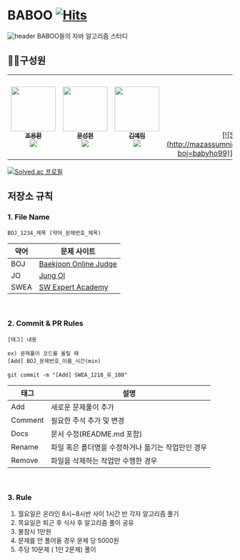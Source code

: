 # BABOO  [![Hits](https://hits.seeyoufarm.com/api/count/incr/badge.svg?url=https%3A%2F%2Fgithub.com%2FLainlnya%2FBABOO&count_bg=%2379C83D&title_bg=%23555555&icon=iconify.svg&icon_color=%23FFFFFF&title=%EB%B0%A9%EB%AC%B8%EC%9E%90%EC%88%98&edge_flat=false)](https://hits.seeyoufarm.com)

![header](https://capsule-render.vercel.app/api?type=waving&color=0:d6ace6,100:a82da8&height=200&section=header&text=BABOO&fontSize=60&fontColor=ffff)
BABOO들의 자바 알고리즘 스터디

## 🧑‍💻구성원
<table>
  <tr>
    <td align="center">
        <a href="https://github.com/yhc-key">
            <img src="https://avatars.githubusercontent.com/u/139313175?v=4" width="100px;" alt=""/>
            <br />
            <sub>
                <b>조용환</b>
            </sub><br/><img src="http://mazassumnida.wtf/api/mini/generate_badge?boj=s4253541" widt="100px">
        </a>
        <br />
    </td>    
    <td align="center">
        <a href="https://github.com/seonghyeon-m">
            <img src="https://avatars.githubusercontent.com/u/139305010?v=4" width="100px;" alt=""/>
            <br />
            <sub>
                <b>문성현</b>
            </sub><br/><img src="http://mazassumnida.wtf/api/mini/generate_badge?boj=seonghyeon_moon" widt="100px">
        </a>
        <br />
    </td>
    <td align="center">
        <a href="https://github.com/Lainlnya">
            <img src="https://avatars.githubusercontent.com/u/93235981?v=4" width="100px;" alt=""/>
            <br />
            <sub>
                <b>김예림</b>
            </sub><br/><img src="http://mazassumnida.wtf/api/mini/generate_badge?boj=kimyelim100" widt="100px">
        </a>
        <br />
    </td>
    <td align="center">
        <a href="https://github.com/MUYAHOYA">
            <img src="https://avatars.githubusercontent.com/u/139370595?v=4" width="100px;" alt=""/>
            <br />
            <sub>
                <b>유승호</b>
            </sub><br/>[![Solved.ac
프로필](http://mazassumnida.wtf/api/mini/generate_badge?boj=babyho99)](https://solved.ac/babyho99)
        </a>
        <br />
    </td>    
    <td align="center">
        <a href="https://github.com/se2develop">
            <img src="https://avatars.githubusercontent.com/u/139305078?v=4" width="100px;" alt=""/>
            <br />
            <sub>
                <b>노세희</b>
            </sub><br/><img src="http://mazassumnida.wtf/api/mini/generate_badge?boj=noseahe" widt="100px">
        </a>
        <br />
    </td>
  </tr>
</table>

[![Solved.ac
프로필](http://mazassumnida.wtf/api/mini/generate_badge?boj={handle})](https://solved.ac/{handle})

## 저장소 규칙



### 1. File Name
```
BOJ_1234_제목 (약어_문제번호_제목)
```

| 약어 | 문제 사이트                                      |
| ---- | ------------------------------------------------ |
| BOJ  | [Baekjoon Online Judge](https://www.acmicpc.net) |
| JO   | [Jung Ol](https://www.jungol.co.kr/) |
| SWEA | [SW Expert Academy](https://swexpertacademy.com) |

<br/>


### 2. Commit & PR Rules
```
[태그] 내용

ex) 문제풀이 코드를 올릴 때
[Add] BOJ_문제번호_이름_시간(min)

git commit -m "[Add] SWEA_1218_유_180"
```


| 태그 |	설명 |
|----------|--------------|
| Add |	새로운 문제풀이 추가 |
| Comment | 필요한 주석 추가 및 변경 |
| Docs | 문서 수정(README.md 포함) |
| Rename | 파일 혹은 폴더명을 수정하거나 옮기는 작업만인 경우 |
| Remove | 파일을 삭제하는 작업만 수행한 경우 |
<br/>



### 3. Rule

<ol>
<li> 월요일은 온라인 8시~8시반 사이 1시간 반 각자 알고리즘 풀기 </li>
<li> 목요일은 퇴근 후 식사 후 알고리즘 풀이 공유 </li>
<li> 불참시 1만원 </li>
<li> 문제를 안 풀어올 경우 문제 당 5000원 </li>
<li> 주당 10문제 ( 1인 2문제) 풀이 </li>

</ol>


